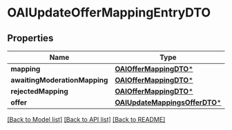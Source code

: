 # OAIUpdateOfferMappingEntryDTO

## Properties
Name | Type | Description | Notes
------------ | ------------- | ------------- | -------------
**mapping** | [**OAIOfferMappingDTO***](OAIOfferMappingDTO.md) |  | [optional] 
**awaitingModerationMapping** | [**OAIOfferMappingDTO***](OAIOfferMappingDTO.md) |  | [optional] 
**rejectedMapping** | [**OAIOfferMappingDTO***](OAIOfferMappingDTO.md) |  | [optional] 
**offer** | [**OAIUpdateMappingsOfferDTO***](OAIUpdateMappingsOfferDTO.md) |  | [optional] 

[[Back to Model list]](../README.md#documentation-for-models) [[Back to API list]](../README.md#documentation-for-api-endpoints) [[Back to README]](../README.md)


